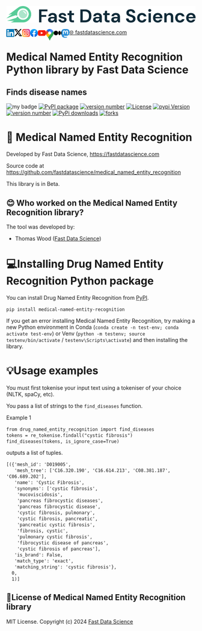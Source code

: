 ![Fast Data Science logo](https://raw.githubusercontent.com/fastdatascience/brand/main/primary_logo.svg)

<a href="https://fastdatascience.com"><span align="left">🌐 fastdatascience.com</span></a>
<a href="https://www.linkedin.com/company/fastdatascience/"><img align="left" src="https://raw.githubusercontent.com//harmonydata/.github/main/profile/linkedin.svg" alt="Fast Data Science | LinkedIn" width="21px"/></a>
<a href="https://twitter.com/fastdatascienc1"><img align="left" src="https://raw.githubusercontent.com//harmonydata/.github/main/profile/x.svg" alt="Fast Data Science | X" width="21px"/></a>
<a href="https://www.instagram.com/fastdatascience/"><img align="left" src="https://raw.githubusercontent.com//harmonydata/.github/main/profile/instagram.svg" alt="Fast Data Science | Instagram" width="21px"/></a>
<a href="https://www.facebook.com/fastdatascienceltd"><img align="left" src="https://raw.githubusercontent.com//harmonydata/.github/main/profile/fb.svg" alt="Fast Data Science | Facebook" width="21px"/></a>
<a href="https://www.youtube.com/channel/UCLPrDH7SoRT55F6i50xMg5g"><img align="left" src="https://raw.githubusercontent.com//harmonydata/.github/main/profile/yt.svg" alt="Fast Data Science | YouTube" width="21px"/></a>
<a href="https://g.page/fast-data-science"><img align="left" src="https://raw.githubusercontent.com//harmonydata/.github/main/profile/google.svg" alt="Fast Data Science | Google" width="21px"/></a>
<a href="https://medium.com/fast-data-science"><img align="left" src="https://raw.githubusercontent.com//harmonydata/.github/main/profile/medium.svg" alt="Fast Data Science | Medium" width="21px"/></a>
<a href="https://mastodon.social/@fastdatascience"><img align="left" src="https://raw.githubusercontent.com//harmonydata/.github/main/profile/mastodon.svg" alt="Fast Data Science | Mastodon" width="21px"/></a>

# Medical Named Entity Recognition Python library by Fast Data Science

## Finds disease names

<!-- badges: start -->
![my badge](https://badgen.net/badge/Status/In%20Development/orange)
[![PyPI package](https://img.shields.io/badge/pip%20install-medical_named_entity_recognition-brightgreen)](https://pypi.org/project/medical-named-entity-recognition/) [![version number](https://img.shields.io/pypi/v/medical-named-entity-recognition?color=green&label=version)](https://github.com/fastdatascience/medical_named_entity_recognition/releases) [![License](https://img.shields.io/github/license/fastdatascience/medical_named_entity_recognition)](https://github.com/fastdatascience/medical_named_entity_recognition/blob/main/LICENSE)
[![pypi Version](https://img.shields.io/pypi/v/medical_named_entity_recognition.svg?style=flat-square&logo=pypi&logoColor=white)](https://pypi.org/project/medical_named_entity_recognition/)
 [![version number](https://img.shields.io/pypi/v/medical_named_entity_recognition?color=green&label=version)](https://github.com/fastdatascience/medical_named_entity_recognition/releases) [![PyPi downloads](https://static.pepy.tech/personalized-badge/medical_named_entity_recognition?period=total&units=international_system&left_color=grey&right_color=orange&left_text=pip%20downloads)](https://pypi.org/project/medical_named_entity_recognition/)
[![forks](https://img.shields.io/github/forks/fastdatascience/medical_named_entity_recognition)](https://github.com/fastdatascience/medical_named_entity_recognition/forks)

<!-- badges: end -->

# 💊 Medical Named Entity Recognition

Developed by Fast Data Science, https://fastdatascience.com

Source code at https://github.com/fastdatascience/medical_named_entity_recognition

This library is in Beta.

## 😊 Who worked on the Medical Named Entity Recognition library?

The tool was developed by:

* Thomas Wood ([Fast Data Science](https://fastdatascience.com))

# 💻Installing Drug Named Entity Recognition Python package

You can install Drug Named Entity Recognition from [PyPI](https://pypi.org/project/drug-named-entity-recognition).

```
pip install medical-named-entity-recognition
```

If you get an error installing Medical Named Entity Recognition, try making a new Python environment in Conda (`conda create -n test-env; conda activate test-env`) or Venv (`python -m testenv; source testenv/bin/activate` / `testenv\Scripts\activate`) and then installing the library.

# 💡Usage examples

You must first tokenise your input text using a tokeniser of your choice (NLTK, spaCy, etc).

You pass a list of strings to the `find_diseases` function.

Example 1

```
from drug_named_entity_recognition import find_diseases
tokens = re_tokenise.findall("cystic fibrosis")
find_diseases(tokens, is_ignore_case=True)
```

outputs a list of tuples.

```
[({'mesh_id': 'D019005',
   'mesh_tree': ['C16.320.190', 'C16.614.213', 'C08.381.187', 'C06.689.202'],
   'name': 'Cystic Fibrosis',
   'synonyms': ['cystic fibrosis',
    'mucoviscidosis',
    'pancreas fibrocystic diseases',
    'pancreas fibrocystic disease',
    'cystic fibrosis, pulmonary',
    'cystic fibrosis, pancreatic',
    'pancreatic cystic fibrosis',
    'fibrosis, cystic',
    'pulmonary cystic fibrosis',
    'fibrocystic disease of pancreas',
    'cystic fibrosis of pancreas'],
   'is_brand': False,
   'match_type': 'exact',
   'matching_string': 'cystic fibrosis'},
  0,
  1)]
```


## 📜License of Medical Named Entity Recognition library

MIT License. Copyright (c) 2024 [Fast Data Science](https://fastdatascience.com)
